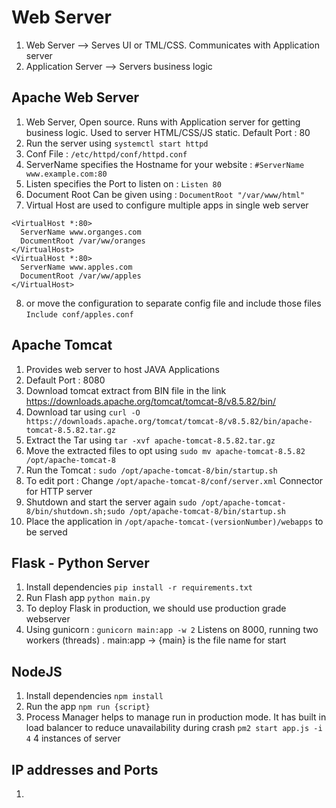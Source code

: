 # Web Server

1. Web Server --> Serves UI or TML/CSS. Communicates with Application server
2. Application Server --> Servers business logic


## Apache Web Server

1. Web Server, Open source. Runs with Application server for getting business logic. Used to server HTML/CSS/JS static. Default Port : 80
2. Run the server using `systemctl start httpd`
3. Conf File : `/etc/httpd/conf/httpd.conf`
4. ServerName specifies the Hostname for your website : `#ServerName www.example.com:80`
5. Listen specifies the Port to listen on : `Listen 80`
6. Document Root Can be given using : `DocumentRoot "/var/www/html"`
7. Virtual Host are used to configure multiple apps in single web server
  ```
  <VirtualHost *:80>
    ServerName www.organges.com
    DocumentRoot /var/ww/oranges
  </VirtualHost>
  <VirtualHost *:80>
    ServerName www.apples.com
    DocumentRoot /var/ww/apples
  </VirtualHost>
  ```
8. or move the configuration to separate config file and include those files `Include conf/apples.conf`


## Apache Tomcat

1. Provides web server to host JAVA Applications
2. Default Port : 8080
3. Download tomcat extract from BIN file in the link https://downloads.apache.org/tomcat/tomcat-8/v8.5.82/bin/
4. Download tar using `curl -O https://downloads.apache.org/tomcat/tomcat-8/v8.5.82/bin/apache-tomcat-8.5.82.tar.gz`
5. Extract the Tar using `tar -xvf apache-tomcat-8.5.82.tar.gz`
6. Move the extracted files to opt using `sudo mv apache-tomcat-8.5.82 /opt/apache-tomcat-8`
7. Run the Tomcat : `sudo /opt/apache-tomcat-8/bin/startup.sh`
8. To edit port : Change `/opt/apache-tomcat-8/conf/server.xml` Connector for HTTP server
9. Shutdown and start the server again `sudo /opt/apache-tomcat-8/bin/shutdown.sh;sudo /opt/apache-tomcat-8/bin/startup.sh`
10. Place the application in `/opt/apache-tomcat-(versionNumber)/webapps` to be served



## Flask - Python Server

1. Install dependencies `pip install -r requirements.txt`
2. Run Flash app `python main.py`
3. To deploy Flask in production, we should use production grade webserver
4. Using gunicorn : `gunicorn main:app -w 2` Listens on 8000, running two workers (threads) . main:app -> {main} is the file name for start


## NodeJS

1. Install dependencies `npm install`
2. Run the app `npm run {script}`
3. Process Manager helps to manage run in production mode. It has built in load balancer to reduce unavailability during crash `pm2 start app.js -i 4` 4 instances of server



## IP addresses and Ports

1.  
